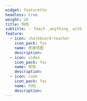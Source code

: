```yaml
---
widget: featurette
headless: true
weight: 20
title: 特色
subtitle: ✨ Teach _anything_ with
feature:
  - icon: chalkboard-teacher
    icon_pack: fas
    name: 思维导图
    description:
  - icon: video
    icon_pack: fas
    name: 视频
    description:
  - icon: code
    icon_pack: fas
    name: 代码
    description:
---
```


